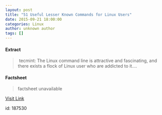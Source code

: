 ```yaml
---
layout: post
title: "51 Useful Lesser Known Commands for Linux Users"
date: 2015-09-21 18:00:00
categories: Linux
author: unknown author
tags: []
---
```



#### Extract
>&nbsp;tecmint: The Linux command line is attractive and fascinating, and there exists a flock of Linux user who are addicted to it....

#### Factsheet
>factsheet unavailable

[Visit Link](http://www.linuxtoday.com/developer/51-useful-lesser-known-commands-for-linux-users-150919233022.html)

id:  187530


